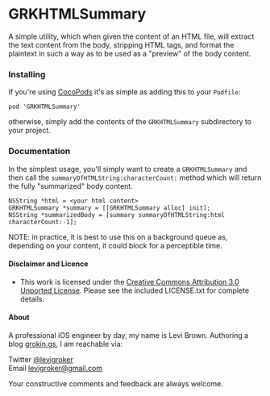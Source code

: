 GRKHTMLSummary
===========
A simple utility, which when given the content of an HTML file, will extract the text
content from the body, stripping HTML tags, and format the plaintext in such a way as to
be used as a "preview" of the body content.

### Installing

If you're using [CocoPods](http://cocopods.org) it's as simple as adding this to your
`Podfile`:

	pod 'GRKHTMLSummary'

otherwise, simply add the contents of the `GRKHTMLSummary` subdirectory to your
project.

### Documentation

In the simplest usage, you'll simply want to create a `GRKHTMLSummary` and then call the 
`summaryOfHTMLString:characterCount:` method which will return the fully "summarized" body
content.

    NSString *html = <your html content>
    GRKHTMLSummary *summary = [[GRKHTMLSummary alloc] init];
    NSString *summarizedBody = [summary summaryOfHTMLString:html characterCount:-1];

NOTE: in practice, it is best to use this on a background queue as, depending on your
content, it could block for a perceptible time.

#### Disclaimer and Licence

* This work is licensed under the [Creative Commons Attribution 3.0 Unported License](http://creativecommons.org/licenses/by/3.0/).
  Please see the included LICENSE.txt for complete details.

#### About
A professional iOS engineer by day, my name is Levi Brown. Authoring a blog
[grokin.gs](http://grokin.gs), I am reachable via:

Twitter [@levigroker](https://twitter.com/levigroker)  
Email [levigroker@gmail.com](mailto:levigroker@gmail.com)  

Your constructive comments and feedback are always welcome.
